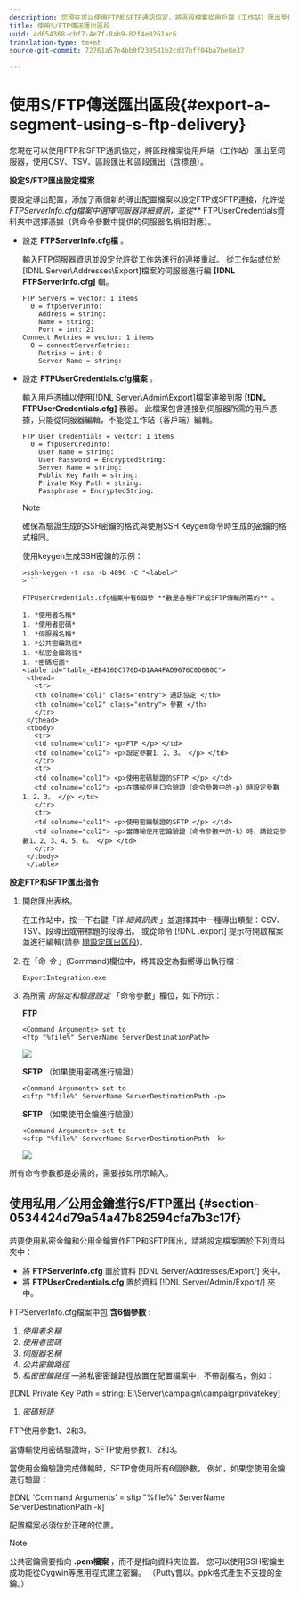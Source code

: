 ```yaml
---
description: 您現在可以使用FTP和SFTP通訊協定，將區段檔案從用戶端（工作站）匯出至伺服器，使用CSV、TSV、區段匯出和區段匯出（含標題）。
title: 使用S/FTP傳送匯出區段
uuid: 4d654368-cbf7-4e7f-8ab9-82f4e0261ac6
translation-type: tm+mt
source-git-commit: 72761a57e4bb9f230581b2cd37bff04ba7be8e37

---
```



# 使用S/FTP傳送匯出區段{#export-a-segment-using-s-ftp-delivery}

您現在可以使用FTP和SFTP通訊協定，將區段檔案從用戶端（工作站）匯出至伺服器，使用CSV、TSV、區段匯出和區段匯出（含標題）。

**設定S/FTP匯出設定檔案**

要設定導出配置，添加了兩個新的導出配置檔案以設定FTP或SFTP連接，允許從 *FTPServerInfo.cfg檔案中選擇伺服器詳細資訊，並從*** FTPUserCredentials資料夾中選擇憑據（與命令參數中提供的伺服器名稱相對應）。

* 設定 **FTPServerInfo.cfg檔** 。

   輸入FTP伺服器資訊並設定允許從工作站進行的連接重試。 從工作站或位於[!DNL Server\Addresses\Export\]檔案的伺服器進行編 **[!DNL FTPServerInfo.cfg]** 輯。

   ```
   FTP Servers = vector: 1 items 
     0 = ftpServerInfo:  
       Address = string:  
       Name = string:  
       Port = int: 21 
   Connect Retries = vector: 1 items 
     0 = connectServerRetries:  
       Retries = int: 0 
       Server Name = string:
   ```

* 設定 **FTPUserCredentials.cfg檔案** 。

   輸入用戶憑據以使用[!DNL Server\Admin\Export\]檔案連接到服 **[!DNL FTPUserCredentials.cfg]** 務器。 此檔案包含連接到伺服器所需的用戶憑據，只能從伺服器編輯，不能從工作站（客戶端）編輯。

   ```
   FTP User Credentials = vector: 1 items 
     0 = ftpUserCredInfo: 
       User Name = string:  
       User Password = EncryptedString:  
       Server Name = string:  
       Public Key Path = string:  
       Private Key Path = string:  
       Passphrase = EncryptedString:
   ```

   >[!NOTE]
   >
   >確保為驗證生成的SSH密鑰的格式與使用SSH Keygen命令時生成的密鑰的格式相同。
   >
   >使用keygen生成SSH密鑰的示例：
   >
   >
   ```
   >ssh-keygen -t rsa -b 4096 -C "<label>"
   >```

   FTPUserCredentials.cfg檔案中有6個參 **數是各種FTP或SFTP傳輸所需的** 。

   1. *使用者名稱*
   1. *使用者密碼*
   1. *伺服器名稱*
   1. *公共密鑰路徑*
   1. *私密金鑰路徑*
   1. *密碼短語*
   <table id="table_4EB416DC770D4D1AA4FAD9676C0D680C"> 
    <thead> 
      <tr> 
      <th colname="col1" class="entry"> 通訊協定 </th> 
      <th colname="col2" class="entry"> 參數 </th> 
      </tr> 
    </thead>
    <tbody> 
      <tr> 
      <td colname="col1"> <p>FTP </p> </td> 
      <td colname="col2"> <p>設定參數1、2、3。 </p> </td> 
      </tr> 
      <tr> 
      <td colname="col1"> <p>使用密碼驗證的SFTP </p> </td> 
      <td colname="col2"> <p>在傳輸使用口令驗證（命令參數中的-p）時設定參數1、2、3。 </p> </td> 
      </tr> 
      <tr> 
      <td colname="col1"> <p>使用密鑰驗證的SFTP </p> </td> 
      <td colname="col2"> <p>當傳輸使用密鑰驗證（命令參數中的-k）時，請設定參數1、2、3、4、5、6。 </p> </td> 
      </tr> 
    </tbody> 
    </table>

**設定FTP和SFTP匯出指令**

1. 開啟匯出表格。

   在工作站中，按一下右鍵「詳 *細資訊表* 」並選擇其中一種導出類型：CSV、TSV、段導出或帶標題的段導出。 或從命令 [!DNL .export] 提示符開啟檔案並進行編輯(請參 [閱設定匯出區段](../../../home/c-get-started/c-exp-data-seg-exp/t-config-sgts-expt.md#task-8857f221fa66463990ec9b60db6db372))。

1. 在「命 *令* 」(Command)欄位中，將其設定為指嚮導出執行檔：

   ```
   ExportIntegration.exe
   ```

1. 為所需 *的協定和驗證設定* 「命令參數」欄位，如下所示：

   **FTP**

   ```
   <Command Arguments> set to  
   <ftp "%file%" ServerName ServerDestinationPath>
   ```

   ![](assets/FTP_Command_arguments.png)

   **SFTP** （如果使用密碼進行驗證）

   ```
   <Command Arguments> set to  
   <sftp "%file%" ServerName ServerDestinationPath -p>
   ```

   **SFTP** （如果使用金鑰進行驗證）

   ```
   <Command Arguments> set to  
   <sftp "%file%" ServerName ServerDestinationPath -k>
   ```

   ![](assets/SFTP_command_arguments.png)

所有命令參數都是必需的，需要按如所示輸入。

## 使用私用／公用金鑰進行S/FTP匯出 {#section-0534424d79a54a47b82594cfa7b3c17f}

若要使用私密金鑰和公用金鑰實作FTP和SFTP匯出，請將設定檔案置於下列資料夾中：

* 將 **FTPServerInfo.cfg** 置於資料 [!DNL Server/Addresses/Export/] 夾中。
* 將 **FTPUserCredentials.cfg** 置於資料 [!DNL Server/Admin/Export/] 夾中。

FTPServerInfo.cfg檔案中包 **含6個參數** :

1. *使用者名稱*
1. *使用者密碼*
1. *伺服器名稱*
1. *公共密鑰路徑*
1. *私密密鑰路徑* —將私密密鑰路徑放置在配置檔案中，不帶副檔名，例如：

[!DNL Private Key Path = string: E:\\Server\\campaign\\campaignprivatekey]

1. *密碼短語*

FTP使用參數1、2和3。

當傳輸使用密碼驗證時，SFTP使用參數1、2和3。

當使用金鑰驗證完成傳輸時，SFTP會使用所有6個參數。 例如，如果您使用金鑰進行驗證：

[!DNL 'Command Arguments' = sftp "%file%" ServerName ServerDestinationPath -k]

配置檔案必須位於正確的位置。

>[!NOTE]
>
>公共密鑰需要指向 **.pem檔案** ，而不是指向資料夾位置。 您可以使用SSH密鑰生成功能從Cygwin等應用程式建立密鑰。 （Putty會以。ppk格式產生不支援的金鑰。）
